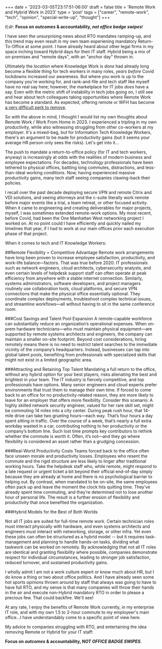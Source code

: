 +++
date = '2023-03-05T23:17:51-06:00'
draft = false
title = 'Remote Work and Hybrid Work in 2023'
type = 'post'
tags = ["career", "remote-work", "tech", "opinion", "special-write-up", "thought"]
+++

<div style="font-size: 14px;">
<i>tl;dr:</i> <b>Focus on <i>outcomes</i> & accountability, <i>not office badge swipes</i></b>!
</div>

I have seen the unsurprising news about RTO mandates ramping-up, and this trend may even result in my own team experiening mandatory Return-To-Office at some point.  I have already heard about other legal firms in my space inching toward Hybrid days for their IT staff.  Hybrid being a mix of on-premises and "remote days", with an "anchor day" thrown in.<br />

Ultimately the <i>location</i> where Knowledge Work is <i>done</i> had already long become a flexible thing for tech workers in many roles, <i>years before</i> Covid lockdowns increased our awareness.  But where you work is up to the company you're working for, and rank-and-file and tech staff like myself have no real say here; however, the marketplace for IT jobs <i>does</i> have a say.  Even with the metric shift of instability in tech jobs going on, I still see and hear about tech colleagues taking opportunities where Remote Work has become a standard.  As expected, offering remote or WFH has become <a href="https://sloanreview.mit.edu/article/return-to-office-mandates-how-to-lose-your-best-performers/">a very difficult perk to remove</a>.<br />

So with the above in mind, I thought I would list my own thoughts about Remote Work / Work From Home in 2023.  I experienced a tripling in my own productivity, while also witnessing struggling from other co-workers at my employer.  It's a mixed-bag, but for Information Tech Knowledge Workers, there's an argument to be made for productivity gains (but it seems your average HR person only sees the risks).  Let's get into it... <br />

The push to mandate a return-to-office policy (for IT and tech workers, anyway) is increasingly at odds with the realities of modern business and employee expectations. For decades, technology professionals have been tethered to physical offices, battling long commutes, distractions, and less-than-ideal working conditions. Now, having experienced massive productivity gains, many tech staff seeing companies clawing-back their policies. <br /> 

I recall over the past decade deploying secure VPN and remote Citrix and VDI solutions, and seeing attorneys and the c-suite literally work remote before major events like a trial, a team retreat, or other focused activity.  When it came to engineering and creating deliverables for major projects, myself, I was sometimes extended remote-work options.  My most recent, before Covid, had been the One Manhattan West networking project I worked on.  At no point could I have efficiently and quickly nailed my timelines that year, if I had to work at our main offices prior each execution phase of that project. <br />

When it comes to tech and IT Knowledge Workers: 

##Remote Flexibility = Competitive Advantage
Remote work arrangements have long been proven to increase employee satisfaction, productivity, and work-life balance—factors.  That was true before 2020. IT professionals such as network engineers, cloud architects, cybersecurity analysts, and even certain levels of helpdesk support staff can often operate at peak efficiency from anywhere with a stable internet connection. Similarly, systems administrators, software developers, and project managers routinely use collaboration tools, cloud platforms, and secure VPN connections that make the physical office essentially optional. They coordinate complex deployments, troubleshoot complex technical issues, and streamline workflows—all without having to sit in the same conference room.

###Cost Savings and Talent Pool Expansion
A remote-capable workforce can substantially reduce an organization’s operational expenses. When on-prem hardware technicians—who must maintain physical equipment—are supported by remote systems architects and engineers, the company can maintain a smaller on-site footprint. Beyond cost considerations, hiring remotely means there is no need to restrict talent searches to the immediate vicinity of the company’s headquarters. Instead, businesses can tap into global talent pools, benefiting from professionals with specialized skills that might not exist in a limited geographic area.

###Attracting and Retaining Top Talent
Mandating a full return to the office, without any hybrid option for your best players, risks alienating the best and brightest in your team. The IT industry is fiercely competitive, and top professionals have options. Many senior engineers and cloud experts prefer environments that trust them to manage their own time. If forced to come back to an office for no productivity-related reason, they are more likely to leave for an employer that offers more flexibility. Consider this scenario: A highly skilled network security engineer, valued for her rare skill set, might be commuting 14 miles into a city center. During peak rush hour, that 14-mile drive can take two grueling hours—each way. That’s four hours a day spent sitting in traffic. Over the course of a week, that’s nearly a full extra workday wasted in a car, contributing nothing to her productivity or the company’s bottom line. Such lost time prompts key contributors to rethink whether the commute is worth it. Often, it’s not—and they go where flexibility is considered an asset rather than a grudging concession.

###Real-World Productivity Costs
Teams forced back to the office often face unseen morale and productivity losses. Employees who resent the commute and the rigid structure are less likely to linger after traditional working hours. Take the helpdesk staff who, while remote, might respond to a late request or urgent ticket a bit beyond their official end-of-day simply because they are already at home and there is no psychological barrier to helping out. By contrast, when mandated to be on-site, the same employees often pack up and leave the moment the clock hits quitting time. They’ve already spent time commuting, and they’re determined not to lose another hour of personal life. The result is a further erosion of flexibility and productivity that once benefited the organization.

###Hybrid Models for the Best of Both Worlds

Not all IT jobs are suited for full-time remote work. Certain technician roles must interact physically with hardware, and even systems architects and engineers must interact with networking, storage, or other infra. Yet even these jobs can often be structured as a hybrid model -- but it requires task-management and planning to handle hands-on tasks, dividing what taskwork can be worked on remotely. By acknowledging that not all IT roles are identical and granting flexibility where possible, companies demonstrate respect for individual circumstances, leading to stronger job satisfaction, reduced turnover, and sustained productivity gains.<br />

 I wholly admit I am not a work culture expert or know much about HR, but I do know a thing or two about office politics. And I have already seen some hot sports opinions thrown around by staff that always was going to have to have full RTO, and my sense is that many companies will throw their hands in the air and execute non-Hybrid mandatory RTO in order to please a precious few.  That could backfire. We'll see! <br />

 At any rate, I enjoy the benefits of Remote Work currently, in my enterprise IT role, and with my own 1.5 to 2-hour commute to my employeer's main office...I have understandably come to a specific point of view here. <br />

My advice to companies struggling with RTO, and entertaining the idea removing Remote or Hybrid for your IT staff: <br />

<b>Focus on <i>outcomes</i> & accountability, <i>NOT OFFICE BADGE SWIPES</i></b>.

